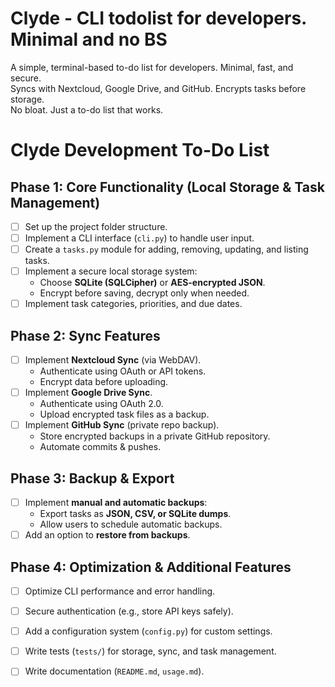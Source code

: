 # Clyde - CLI todolist for developers. Minimal and no BS
A simple, terminal-based to-do list for developers. Minimal, fast, and secure.  
Syncs with Nextcloud, Google Drive, and GitHub. Encrypts tasks before storage.  
No bloat. Just a to-do list that works.  


# Clyde Development To-Do List

## **Phase 1: Core Functionality (Local Storage & Task Management)**
- [ ] Set up the project folder structure.  
- [ ] Implement a CLI interface (`cli.py`) to handle user input.  
- [ ] Create a `tasks.py` module for adding, removing, updating, and listing tasks.  
- [ ] Implement a secure local storage system:  
  - Choose **SQLite (SQLCipher)** or **AES-encrypted JSON**.  
  - Encrypt before saving, decrypt only when needed.  
- [ ] Implement task categories, priorities, and due dates.  

## **Phase 2: Sync Features**
- [ ] Implement **Nextcloud Sync** (via WebDAV).  
  - Authenticate using OAuth or API tokens.  
  - Encrypt data before uploading.  
- [ ] Implement **Google Drive Sync**.  
  - Authenticate using OAuth 2.0.  
  - Upload encrypted task files as a backup.  
- [ ] Implement **GitHub Sync** (private repo backup).  
  - Store encrypted backups in a private GitHub repository.  
  - Automate commits & pushes.  

## **Phase 3: Backup & Export**
- [ ] Implement **manual and automatic backups**:  
  - Export tasks as **JSON, CSV, or SQLite dumps**.  
  - Allow users to schedule automatic backups.  
- [ ] Add an option to **restore from backups**.  

## **Phase 4: Optimization & Additional Features**
- [ ] Optimize CLI performance and error handling.  
- [ ] Secure authentication (e.g., store API keys safely).  
- [ ] Add a configuration system (`config.py`) for custom settings.  
- [ ] Write tests (`tests/`) for storage, sync, and task management.  
- [ ] Write documentation (`README.md`, `usage.md`).  

